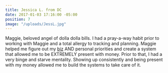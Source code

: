 ```yaml
---
title: Jessica L. from DC
date: 2017-01-03 17:16:00 -05:00
position: 7
image: "/uploads/JessL.jpg"
---
```


Maggie, beloved angel of dolla dolla bills. I had a pray-a-way habit prior to working with Maggie and a total allergy to tracking and planning. Maggie helped me figure out my [biz](http://jessicaleighlyons.com/) AND personal priorities and create a system that allowed me to be EXTREMELY present with money. Prior to that, I had a very binge and starve mentality. Showing up consistently and being present with my money allowed me to build the systems to take care of it.